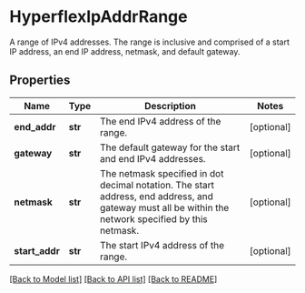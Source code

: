 # HyperflexIpAddrRange

A range of IPv4 addresses.  The range is inclusive and comprised of a start IP address, an end IP address, netmask, and default gateway. 
## Properties
Name | Type | Description | Notes
------------ | ------------- | ------------- | -------------
**end_addr** | **str** | The end IPv4 address of the range.   | [optional] 
**gateway** | **str** | The default gateway for the start and end IPv4 addresses.   | [optional] 
**netmask** | **str** | The netmask specified in dot decimal notation.  The start address, end address, and gateway must all be within the network specified by this netmask.    | [optional] 
**start_addr** | **str** | The start IPv4 address of the range.    | [optional] 

[[Back to Model list]](../README.md#documentation-for-models) [[Back to API list]](../README.md#documentation-for-api-endpoints) [[Back to README]](../README.md)


